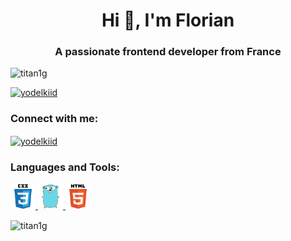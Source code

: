 <h1 align="center">Hi 👋, I'm Florian</h1>
<h3 align="center">A passionate frontend developer from France</h3>

<p align="left"> <img src="https://komarev.com/ghpvc/?username=titan1g&label=Profile%20views&color=0e75b6&style=flat" alt="titan1g" /> </p>

<p align="left"> <a href="https://twitter.com/yodelkiid" target="blank"><img src="https://img.shields.io/twitter/follow/yodelkiid?logo=twitter&style=for-the-badge" alt="yodelkiid" /></a> </p>

<h3 align="left">Connect with me:</h3>
<p align="left">
<a href="https://twitter.com/yodelkiid" target="blank"><img align="center" src="https://raw.githubusercontent.com/rahuldkjain/github-profile-readme-generator/master/src/images/icons/Social/twitter.svg" alt="yodelkiid" height="30" width="40" /></a>
</p>

<h3 align="left">Languages and Tools:</h3>
<p align="left"> <a href="https://www.w3schools.com/css/" target="_blank" rel="noreferrer"> <img src="https://raw.githubusercontent.com/devicons/devicon/master/icons/css3/css3-original-wordmark.svg" alt="css3" width="40" height="40"/> </a> <a href="https://golang.org" target="_blank" rel="noreferrer"> <img src="https://raw.githubusercontent.com/devicons/devicon/master/icons/go/go-original.svg" alt="go" width="40" height="40"/> </a> <a href="https://www.w3.org/html/" target="_blank" rel="noreferrer"> <img src="https://raw.githubusercontent.com/devicons/devicon/master/icons/html5/html5-original-wordmark.svg" alt="html5" width="40" height="40"/> </a> </p>

<p><img align="center" src="https://github-readme-stats.vercel.app/api/top-langs?username=titan1g&show_icons=true&locale=en&layout=compact" alt="titan1g" /></p>
